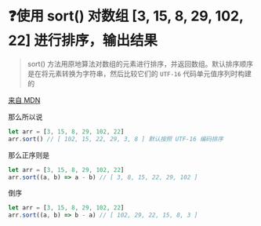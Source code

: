 # :question:使用 sort() 对数组 [3, 15, 8, 29, 102, 22] 进行排序，输出结果

> sort() 方法用原地算法对数组的元素进行排序，并返回数组。默认排序顺序是在将元素转换为字符串，然后比较它们的 `UTF-16` 代码单元值序列时构建的

[来自 MDN](https://developer.mozilla.org/zh-CN/docs/Web/JavaScript/Reference/Global_Objects/Array/sort)

那么所以说

```js
let arr = [3, 15, 8, 29, 102, 22]
arr.sort() // [ 102, 15, 22, 29, 3, 8 ] 默认按照 UTF-16 编码排序
```

那么正序则是

```js
let arr = [3, 15, 8, 29, 102, 22]
arr.sort((a, b) => a - b) // [ 3, 8, 15, 22, 29, 102 ]
```

倒序

```js
let arr = [3, 15, 8, 29, 102, 22]
arr.sort((a, b) => b - a) // [ 102, 29, 22, 15, 8, 3 ]
```
